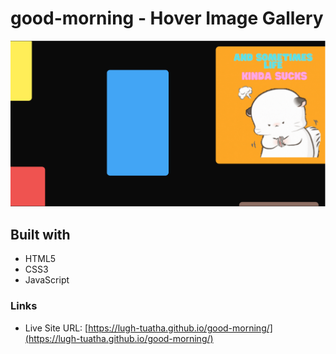 # good-morning - Hover Image Gallery

![image](untitled.png)

## Built with
- HTML5
- CSS3
- JavaScript

### Links
- Live Site URL: [https://lugh-tuatha.github.io/good-morning/](https://lugh-tuatha.github.io/good-morning/)
